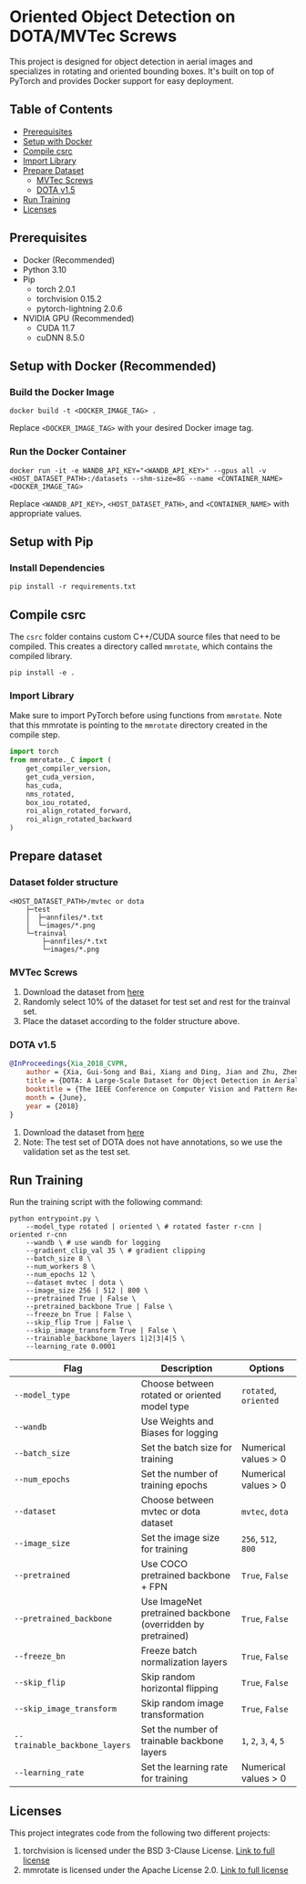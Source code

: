 # Oriented Object Detection on DOTA/MVTec Screws 

This project is designed for object detection in aerial images and specializes in rotating and oriented bounding boxes. It's built on top of PyTorch and provides Docker support for easy deployment.

## Table of Contents

- [Prerequisites](#prerequisites)
- [Setup with Docker](#setup-with-docker)
- [Compile csrc](#compile-csrc)
- [Import Library](#import-library)
- [Prepare Dataset](#prepare-dataset)
  - [MVTec Screws](#mvtec-screws)
  - [DOTA v1.5](#dota-v15)
- [Run Training](#run-training)
- [Licenses](#licenses)

## Prerequisites

- Docker (Recommended)
- Python 3.10
- Pip
    - torch 2.0.1
    - torchvision 0.15.2
    - pytorch-lightning 2.0.6
- NVIDIA GPU (Recommended)
    - CUDA 11.7
    - cuDNN 8.5.0

## Setup with Docker (Recommended)

### Build the Docker Image
```
docker build -t <DOCKER_IMAGE_TAG> .
```
Replace `<DOCKER_IMAGE_TAG>` with your desired Docker image tag.

### Run the Docker Container
```
docker run -it -e WANDB_API_KEY="<WANDB_API_KEY>" --gpus all -v <HOST_DATASET_PATH>:/datasets --shm-size=8G --name <CONTAINER_NAME> <DOCKER_IMAGE_TAG>
```
Replace `<WANDB_API_KEY>`, `<HOST_DATASET_PATH>`, and `<CONTAINER_NAME>` with appropriate values.

## Setup with Pip

### Install Dependencies
```
pip install -r requirements.txt
```

## Compile csrc

The `csrc` folder contains custom C++/CUDA source files that need to be compiled. This creates a directory called `mmrotate`, which contains the compiled library.
```
pip install -e .
```

### Import Library

Make sure to import PyTorch before using functions from `mmrotate`. Note that this mmrotate is pointing to the `mmrotate` directory created in the compile step.

```python
import torch
from mmrotate._C import (
    get_compiler_version,
    get_cuda_version,
    has_cuda,
    nms_rotated,
    box_iou_rotated,
    roi_align_rotated_forward,
    roi_align_rotated_backward
)
```
## Prepare dataset
### Dataset folder structure
```
<HOST_DATASET_PATH>/mvtec or dota
    ├─test
    │  ├─annfiles/*.txt 
    │  └─images/*.png
    └─trainval
        ├─annfiles/*.txt 
        └─images/*.png
```

### MVTec Screws
1. Download the dataset from [here](https://www.mvtec.com/company/research/datasets/mvtec-screws)
2. Randomly select 10% of the dataset for test set and rest for the trainval set.
3. Place the dataset according to the folder structure above.

### DOTA v1.5
```bibtex
@InProceedings{Xia_2018_CVPR,
    author = {Xia, Gui-Song and Bai, Xiang and Ding, Jian and Zhu, Zhen and Belongie, Serge and Luo, Jiebo and Datcu, Mihai and Pelillo, Marcello and Zhang, Liangpei},
    title = {DOTA: A Large-Scale Dataset for Object Detection in Aerial Images},
    booktitle = {The IEEE Conference on Computer Vision and Pattern Recognition (CVPR)},
    month = {June},
    year = {2018}
}
```
1. Download the dataset from [here](https://captain-whu.github.io/DOTA/dataset.html) 
2. Note: The test set of DOTA does not have annotations, so we use the validation set as the test set.

## Run Training
Run the training script with the following command:
```
python entrypoint.py \
    --model_type rotated | oriented \ # rotated faster r-cnn | oriented r-cnn
    --wandb \ # use wandb for logging
    --gradient_clip_val 35 \ # gradient clipping
    --batch_size 8 \
    --num_workers 8 \
    --num_epochs 12 \
    --dataset mvtec | dota \ 
    --image_size 256 | 512 | 800 \
    --pretrained True | False \ 
    --pretrained_backbone True | False \ 
    --freeze_bn True | False \ 
    --skip_flip True | False \ 
    --skip_image_transform True | False \ 
    --trainable_backbone_layers 1|2|3|4|5 \ 
    --learning_rate 0.0001
```

| Flag                          | Description                                                  | Options                 |
|-------------------------------|--------------------------------------------------------------|-------------------------|
| `--model_type`                | Choose between rotated or oriented model type                | `rotated`, `oriented`   |
| `--wandb`                     | Use Weights and Biases for logging                           |                         |
| `--batch_size`                | Set the batch size for training                              | Numerical values > 0    |
| `--num_epochs`                | Set the number of training epochs                            | Numerical values > 0    |
| `--dataset`                   | Choose between mvtec or dota dataset                         | `mvtec`, `dota`         |  
| `--image_size`                | Set the image size for training                              | `256`, `512`, `800`     |
| `--pretrained`                | Use COCO pretrained backbone + FPN                           | `True`, `False`         |
| `--pretrained_backbone`       | Use ImageNet pretrained backbone  (overridden by pretrained) | `True`, `False`         |
| `--freeze_bn`                 | Freeze batch normalization layers                            | `True`, `False`         |
| `--skip_flip`                 | Skip random horizontal flipping                              | `True`, `False`         |
| `--skip_image_transform`      | Skip random image transformation                             | `True`, `False`         |
| `--trainable_backbone_layers` | Set the number of trainable backbone layers                  | `1`, `2`, `3`, `4`, `5` |
| `--learning_rate`             | Set the learning rate for training                           | Numerical values > 0    |
## Licenses
This project integrates code from the following two different projects:

1. torchvision is licensed under the BSD 3-Clause License. [Link to full license](https://github.com/pytorch/vision/blob/main/LICENSE)
2. mmrotate is licensed under the Apache License 2.0. [Link to full license](https://github.com/open-mmlab/mmrotate/blob/main/LICENSE)


